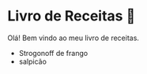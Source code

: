 # Livro de Receitas :baby_chick:

Olá! Bem vindo ao meu livro de receitas.

- Strogonoff de frango
- salpicão